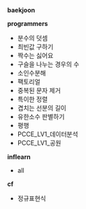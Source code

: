 **baekjoon**

**programmers**
- 분수의 덧셈
- 최빈값 구하기
- 짝수는 싫어요
- 구슬을 나누는 경우의 수
- 소인수분해
- 팩토리얼
- 중복된 문자 제거
- 특이한 정렬
- 겹치는 선분의 길이
- 유한소수 판별하기
- 평행
- PCCE_LV1_데이터분석
- PCCE_LV1_공원

**inflearn**
- all

**cf**
- 정규표현식
